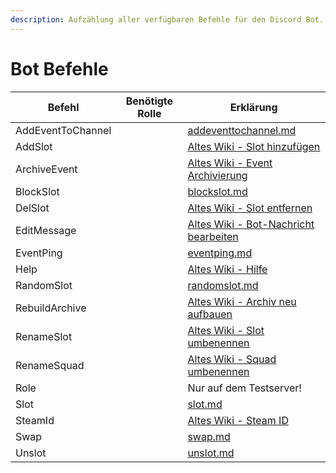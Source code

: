 ```yaml
---
description: Aufzählung aller verfügbaren Befehle für den Discord Bot.
---
```


# Bot Befehle

<table><thead><tr><th>Befehl</th><th data-type="select">Benötigte Rolle</th><th>Erklärung</th></tr></thead><tbody><tr><td>AddEventToChannel</td><td></td><td><a data-mention href="addeventtochannel.md">addeventtochannel.md</a></td></tr><tr><td>AddSlot</td><td></td><td><a href="https://wiki.armamachtbock.de/de/Slotbot/Befehle/EventManage/AddSlot">Altes Wiki - Slot hinzufügen</a></td></tr><tr><td>ArchiveEvent</td><td></td><td><a href="https://wiki.armamachtbock.de/de/Slotbot/Befehle/EventManage/ArchiveEvent">Altes Wiki - Event Archivierung</a></td></tr><tr><td>BlockSlot</td><td></td><td><a data-mention href="blockslot.md">blockslot.md</a></td></tr><tr><td>DelSlot</td><td></td><td><a href="https://wiki.armamachtbock.de/de/Slotbot/Befehle/EventManage/DelSlot">Altes Wiki - Slot entfernen</a></td></tr><tr><td>EditMessage</td><td></td><td><a href="https://wiki.armamachtbock.de/de/Slotbot/Befehle/EventManage/EditMessage">Altes Wiki - Bot-Nachricht bearbeiten</a></td></tr><tr><td>EventPing</td><td></td><td><a data-mention href="eventping.md">eventping.md</a></td></tr><tr><td>Help</td><td></td><td><a href="https://wiki.armamachtbock.de/de/Slotbot/Befehle/Everyone/Help">Altes Wiki - Hilfe</a></td></tr><tr><td>RandomSlot</td><td></td><td><a data-mention href="randomslot.md">randomslot.md</a></td></tr><tr><td>RebuildArchive</td><td></td><td><a href="https://wiki.armamachtbock.de/de/Slotbot/Befehle/Administrative/RebuildArchive">Altes Wiki - Archiv neu aufbauen</a></td></tr><tr><td>RenameSlot</td><td></td><td><a href="https://wiki.armamachtbock.de/de/Slotbot/Befehle/EventManage/RenameSlot">Altes Wiki - Slot umbenennen</a></td></tr><tr><td>RenameSquad</td><td></td><td><a href="https://wiki.armamachtbock.de/de/Slotbot/Befehle/EventManage/RenameSquad">Altes Wiki - Squad umbenennen</a></td></tr><tr><td>Role</td><td></td><td>Nur auf dem Testserver!</td></tr><tr><td>Slot</td><td></td><td><a data-mention href="slot.md">slot.md</a></td></tr><tr><td>SteamId</td><td></td><td><a href="https://wiki.armamachtbock.de/de/Slotbot/Befehle/Everyone/SteamId">Altes Wiki - Steam ID</a></td></tr><tr><td>Swap</td><td></td><td><a data-mention href="swap.md">swap.md</a></td></tr><tr><td>Unslot</td><td></td><td><a data-mention href="unslot.md">unslot.md</a></td></tr></tbody></table>
